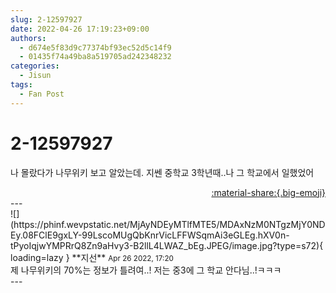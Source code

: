 ```yaml
---
slug: 2-12597927
date: 2022-04-26 17:19:23+09:00
authors:
  - d674e5f83d9c77374bf93ec52d5c14f9
  - 01435f74a49ba8a519705ad242348232
categories:
  - Jisun
tags:
  - Fan Post
---
```


# 2-12597927

<div class="post-container" markdown="1">
<div class="content-container md-sidebar__scrollwrap" markdown="1">

나 몰랐다가 나무위키 보고 알았는데. 지쎈 중학교 3학년때..나 그 학교에서 일했었어 

</div>
</div>

<div style="text-align: right;" markdown="1">
<a href="https://weverse.io/fromis9/fanpost/2-12597927" style="text-align: right;">:material-share:{.big-emoji}</a>
</div>
---

<div class="comments-container md-sidebar__scrollwrap" markdown="1">
<div class="comment" markdown="1">
<div class='id-container' markdown="1">
![](https://phinf.wevpstatic.net/MjAyNDEyMTlfMTE5/MDAxNzM0NTgzMjY0NDEy.08FClE9gxLY-99LscoMUgQbKnrVicLFFWSqmAi3eGLEg.hXV0n-tPyoIqjwYMPRrQ8Zn9aHvy3-B2llL4LWAZ_bEg.JPEG/image.jpg?type=s72){ loading=lazy }
**<span class="artist">지선</span>** <small>Apr 26 2022, 17:20</small><br>
</div>
<div class='comment-body' markdown="1">
제 나무위키의 70%는 정보가 틀려여..! 저는 중3에 그 학교 안다님..!ㅋㅋㅋ
</div>
</div>
</div>
---
